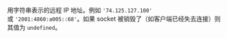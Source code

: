 <!-- YAML
added: v0.5.10
-->

用字符串表示的远程 IP 地址。例如 `'74.125.127.100'` 或 `'2001:4860:a005::68'`。如果 socket 被销毁了（如客户端已经失去连接）则其值为 `undefined`。
